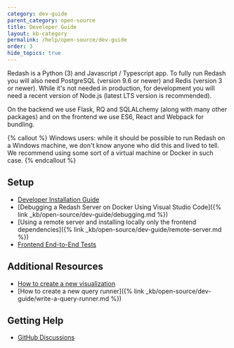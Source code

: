 ```yaml
---
category: dev-guide
parent_category: open-source
title: Developer Guide
layout: kb-category
permalink: /help/open-source/dev-guide
order: 3
hide_topics: true
---
```


Redash is a Python (3) and Javascript / Typescript app. To fully run Redash you will also need
PostgreSQL (version 9.6 or newer) and Redis (version 3 or newer). While it's not
needed in production, for development you will need a recent version of Node.js
(latest LTS version is recommended).

On the backend we use Flask, RQ and SQLALchemy (along with many other packages) and on
the frontend we use ES6, React and Webpack for bundling.

{% callout %}
Windows users: while it should be possible to run Redash on a Windows machine, we don't know anyone who did this and lived to tell. We recommend using some sort of a virtual machine or Docker in such case.
{% endcallout %}

## Setup

- [Developer Installation Guide](https://github.com/getredash/redash/wiki/Local-development-setup)
- [Debugging a Redash Server on Docker Using Visual Studio Code]({% link _kb/open-source/dev-guide/debugging.md %})
- [Using a remote server and installing locally only the frontend dependencies]({% link _kb/open-source/dev-guide/remote-server.md %})
- [Frontend End-to-End Tests](https://github.com/getredash/redash/wiki/Testing-your-changes#comprehensive-e2e-testing-cypress)

## Additional Resources

- [How to create a new visualization](https://discuss.redash.io/t/how-to-create-new-visualization-types-in-redash/86)
- [How to create a new query runner]({% link _kb/open-source/dev-guide/write-a-query-runner.md %})

## Getting Help

- [GitHub Discussions](https://github.com/getredash/redash/discussions/categories/q-a)
